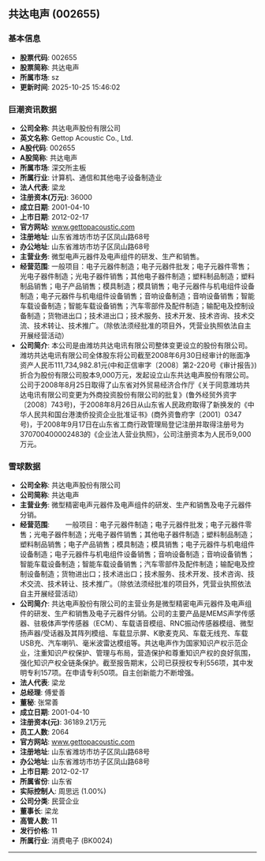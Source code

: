 ## 共达电声 (002655)

### 基本信息

- **股票代码**: 002655
- **股票简称**: 共达电声
- **所属市场**: sz
- **更新时间**: 2025-10-25 15:46:02

### 巨潮资讯数据

- **公司全称**: 共达电声股份有限公司
- **英文名称**: Gettop Acoustic Co., Ltd.
- **A股代码**: 002655
- **A股简称**: 共达电声
- **所属市场**: 深交所主板
- **所属行业**: 计算机、通信和其他电子设备制造业
- **法人代表**: 梁龙
- **注册资本(万元)**: 36000
- **成立日期**: 2001-04-10
- **上市日期**: 2012-02-17
- **官方网站**: www.gettopacoustic.com
- **注册地址**: 山东省潍坊市坊子区凤山路68号
- **办公地址**: 山东省潍坊市坊子区凤山路68号
- **主营业务**: 微型电声元器件及电声组件的研发、生产和销售。
- **经营范围**: 一般项目：电子元器件制造；电子元器件批发；电子元器件零售；光电子器件制造；光电子器件销售；其他电子器件制造；塑料制品制造；塑料制品销售；电子产品销售；模具制造；模具销售；电子元器件与机电组件设备制造；电子元器件与机电组件设备销售；音响设备制造；音响设备销售；智能车载设备制造；智能车载设备销售；汽车零部件及配件制造；输配电及控制设备制造；货物进出口；技术进出口；技术服务、技术开发、技术咨询、技术交流、技术转让、技术推广。（除依法须经批准的项目外，凭营业执照依法自主开展经营活动）
- **公司简介**: 本公司是由潍坊共达电讯有限公司整体变更设立的股份有限公司。潍坊共达电讯有限公司全体股东将公司截至2008年6月30日经审计的账面净资产人民币111,734,982.81元(中和正信审字〔2008〕第2-220号《审计报告》)折合为股份有限公司股本9,000万元，发起设立山东共达电声股份有限公司。公司于2008年8月25日取得了山东省对外贸易经济合作厅《关于同意潍坊共达电讯有限公司变更为外商投资股份有限公司的批复》(鲁外经贸外资字〔2008〕743号)，于2008年8月26日从山东省人民政府取得了新换发的《中华人民共和国台港澳侨投资企业批准证书》(商外资鲁府字〔2001〕0347号)，于2008年9月17日在山东省工商行政管理局登记注册并取得注册号为370700400002483的《企业法人营业执照》，公司注册资本为人民币9,000万元。

### 雪球数据

- **公司全称**: 共达电声股份有限公司
- **公司简称**: 共达电声
- **主营业务**: 微型精密电声元器件及电声组件的研发、生产和销售及电子元器件分销。
- **经营范围**: 　　一般项目：电子元器件制造；电子元器件批发；电子元器件零售；光电子器件制造；光电子器件销售；其他电子器件制造；塑料制品制造；塑料制品销售；电子产品销售；模具制造；模具销售；电子元器件与机电组件设备制造；电子元器件与机电组件设备销售；音响设备制造；音响设备销售；智能车载设备制造；智能车载设备销售；汽车零部件及配件制造；输配电及控制设备制造；货物进出口；技术进出口；技术服务、技术开发、技术咨询、技术交流、技术转让、技术推广。（除依法须经批准的项目外，凭营业执照依法自主开展经营活动）
- **公司简介**: 共达电声股份有限公司的主营业务是微型精密电声元器件及电声组件的研发、生产和销售及电子元器件分销。公司的主要产品是MEMS声学传感器、驻极体声学传感器（ECM）、车载语音模组、RNC振动传感器模组、微型扬声器/受话器及其阵列模组、车载显示屏、K歌麦克风、车载无线充、车载USB充、汽车喇叭、毫米波雷达模组等。共达电声作为国家知识产权示范企业，注重知识产权保护、管理与布局，营造保护和尊重知识产权的良好氛围，强化知识产权全链条保护。截至报告期末，公司已获授权专利556项，其中发明专利157项。在申请专利50项。自主创新能力不断增强。
- **法人代表**: 梁龙
- **总经理**: 傅爱善
- **董秘**: 张常善
- **成立日期**: 2001-04-10
- **注册资本(元)**: 36189.21万元
- **员工人数**: 2064
- **官方网站**: www.gettopacoustic.com
- **注册地址**: 山东省潍坊市坊子区凤山路68号
- **办公地址**: 山东省潍坊市坊子区凤山路68号
- **上市日期**: 2012-02-17
- **所属省份**: 山东省
- **实际控制人**: 周思远 (1.00%)
- **公司分类**: 民营企业
- **董事长**: 梁龙
- **高管人数**: 11
- **发行价格**: 11
- **所属行业**: 消费电子 (BK0024)

---